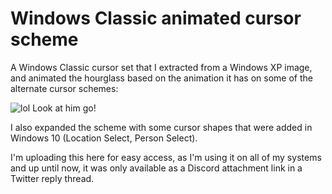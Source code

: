 # Windows Classic animated cursor scheme
A Windows Classic cursor set that I extracted from a Windows XP image, and animated the hourglass based on the animation it has on some of the alternate cursor schemes:

![lol](https://github.com/smileyhead/winClassic-cur-ani/assets/15932372/0cf03907-9a0e-407e-917f-23084dbcd0d0)
Look at him go!

I also expanded the scheme with some cursor shapes that were added in Windows 10 (Location Select, Person Select).

I'm uploading this here for easy access, as I'm using it on all of my systems and up until now, it was only available as a Discord attachment link in a Twitter reply thread.
